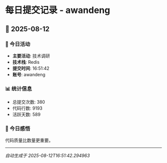 # 每日提交记录 - awandeng

## 📅 2025-08-12

### 🎯 今日活动
- **主要活动**: 技术调研
- **技术栈**: Redis
- **提交时间**: 16:51:42
- **账号**: awandeng

### 📊 统计信息
- 总提交次数: 380
- 代码行数: 9193
- 活跃天数: 589

### 💭 今日感悟
代码质量比数量更重要。

---
*自动生成于 2025-08-12T16:51:42.294963*
